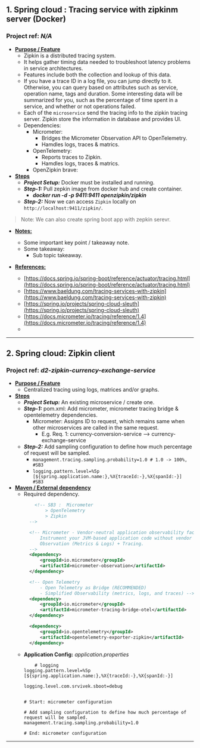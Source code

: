## 1. Spring cloud : Tracing service with zipkinm server (Docker)
### Project ref: *N/A*
- **<ins>Purpose / Feature</ins>**
  - Zipkin⁠ is a distributed tracing system. 
  - It helps gather timing data needed to troubleshoot latency problems in service architectures.
  - Features include both the collection and lookup of this data.
  - If you have a trace ID in a log file, you can jump directly to it. Otherwise, you can query based on attributes such as service, operation name, tags and duration. Some interesting data will be summarized for you, such as the percentage of time spent in a service, and whether or not operations failed.
  - Each of the `microservice` send the tracing info to the zipkin tracing server. Zipkin store the information in database and provides UI.
  - Dependencies:
      - Micrometer:  
        - Bridges the Micrometer Observation API to OpenTelemetry.
        - Hamdles logs, traces & matrics.
      - OpenTelemetry: 
        - Reports traces to Zipkin.
        - Hamdles logs, traces & matrics.
      - OpenZipkin brave: 
- **<ins>Steps</ins>**
  - ***Project Setup:*** Docker must be installed and running.
  - ***Step-1:*** Pull zepkin image from docker hub and create container.
    - ***docker run -d -p 9411:9411 openzipkin/zipkin***
  - ***Step-2:*** Now we can access `Zipkin` locally on `http://localhost:9411/zipkin/`.

> Note: We can also create spring boot app with zepkin serevr.

- **<ins>Notes:</ins>**
  - Some important key point / takeaway note.
  - Some takeaway:
    - Sub topic takeaway.

- **<ins>References:</ins>**
  - [https://docs.spring.io/spring-boot/reference/actuator/tracing.html](https://docs.spring.io/spring-boot/reference/actuator/tracing.html)
  - [https://www.baeldung.com/tracing-services-with-zipkin](https://www.baeldung.com/tracing-services-with-zipkin)
  - [https://spring.io/projects/spring-cloud-sleuth](https://spring.io/projects/spring-cloud-sleuth)
  - [https://docs.micrometer.io/tracing/reference/1.4](https://docs.micrometer.io/tracing/reference/1.4)
  - 
---

## 2. Spring cloud: Zipkin client
### Project ref: *d2-zipkin-currency-exchange-service*
- **<ins>Purpose / Feature</ins>**
  - Centralized tracing using logs, matrices and/or graphs.
- **<ins>Steps</ins>**
  - ***Project Setup:*** An existing microservice / create one.
  - ***Step-1:*** pom.xml: Add micrometer, micrometer tracing bridge & opentelemetry dependencies.
    - Micrometer: Assigns ID to request, which remains same when other microservices are called in the same request. 
      - E.g. Req. 1: currency-conversion-service --> currency-exchange-service 
  - ***Step-2:*** Add sampling configuration to define how much percentage of request will be sampled.
    - `management.tracing.sampling.probability=1.0 # 1.0 -> 100%,  #SB3 `
    - `logging.pattern.level=%5p [${spring.application.name:},%X{traceId:-},%X{spanId:-}] #SB3`
- **<ins>Maven / External dependency</ins>**
  - Required dependency.
 	```xml
    	<!-- SB3 :  Micrometer 
            > OpenTelemetry 
            > Zipkin 
      -->

      <!-- Micrometer - Vendor-neutral application observability facade. 
          Instrument your JVM-based application code without vendor lock-in.  
          Observation (Metrics & Logs) + Tracing.
      -->
      <dependency>
          <groupId>io.micrometer</groupId>
          <artifactId>micrometer-observation</artifactId>
      </dependency>

      <!-- Open Telemetry
          - Open Telemetry as Bridge (RECOMMENDED)
          - Simplified Observability (metrics, logs, and traces) -->
      <dependency>
          <groupId>io.micrometer</groupId>
          <artifactId>micrometer-tracing-bridge-otel</artifactId>
      </dependency>

      <dependency>
          <groupId>io.opentelemetry</groupId>
          <artifactId>opentelemetry-exporter-zipkin</artifactId>
      </dependency>
  - **Application Config:** *application.properties*
	```properties
		# logging
    logging.pattern.level=%5p [${spring.application.name:},%X{traceId:-},%X{spanId:-}]

    logging.level.com.srvivek.sboot=debug


    # Start: micrometer configuration

    # Add sampling configuration to define how much percentage of request will be sampled.
    management.tracing.sampling.probability=1.0

    # End: micrometer configuration
	```
---

